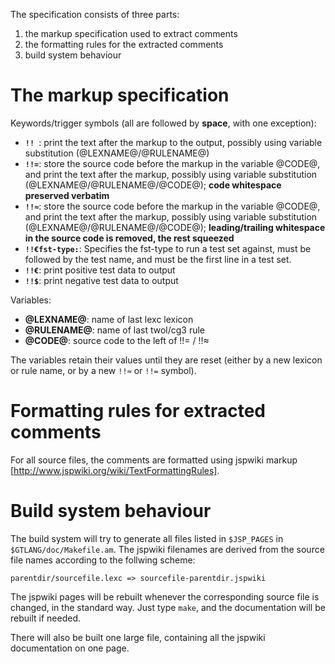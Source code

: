The specification consists of three parts:

1. the markup specification used to extract comments
1. the formatting rules for the extracted comments
1. build system behaviour

# The markup specification

Keywords/trigger symbols (all are followed by **space**, with one exception):

* **`!! `**:  print the text after the markup to the output, possibly
                 using variable substitution (@LEXNAME@/@RULENAME@)
* **`!!=`**:  store the source code before the markup in the variable @CODE@,
                 and print the text after the markup, possibly using
                 variable substitution (@LEXNAME@/@RULENAME@/@CODE@);
                 **code whitespace preserved verbatim**
* **`!!≈`**:  store the source code before the markup in the variable @CODE@,
                 and print the text after the markup, possibly using
                 variable substitution (@LEXNAME@/@RULENAME@/@CODE@);
                 **leading/trailing whitespace in the source code is removed, the rest squeezed**
* **`!!€fst-type:`**:  Specifies the fst-type to run a test set against, must be
                 followed by the test name, and must be the first line in a
                 test set.
* **`!!€`**:  print positive test data to output
* **`!!$`**:  print negative test data to output

Variables:

* **@LEXNAME@**:  name of last lexc lexicon
* **@RULENAME@**:  name of last twol/cg3 rule
* **@CODE@**:  source code to the left of !!= / !!≈

The variables retain their values until they are reset (either by a new lexicon or rule name, or by a new `!!≈` or `!!=` symbol).

# Formatting rules for extracted comments

For all source files, the comments are formatted using jspwiki
markup [http://www.jspwiki.org/wiki/TextFormattingRules].

# Build system behaviour

The build system will try to generate all files listed in `$JSP_PAGES` in
`$GTLANG/doc/Makefile.am`. The jspwiki filenames are derived from the source file names according to the follwing scheme:

```parentdir/sourcefile.lexc => sourcefile-parentdir.jspwiki```

The jspwiki pages will be rebuilt whenever the corresponding source file is changed, in the standard way. Just type `make`, and the documentation will be rebuilt if needed.

There will also be built one large file, containing all the jspwiki documentation on one page.
